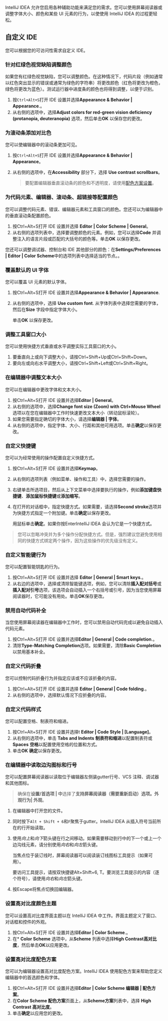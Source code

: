 IntelliJ IDEA 允许您启用各种辅助功能来满足您的需求。您可以使用屏幕阅读器或调整字体大小、颜色和某些 UI 元素的行为，以使使用 IntelliJ IDEA 的过程更轻松。

## 自定义 IDE﻿

您可以根据您的可访问性需求自定义 IDE。

### 针对红绿色视觉缺陷调整颜色﻿

如果您有红绿色视觉缺陷，您可以调整颜色。在这种情况下，代码片段（例如通常以红色突出显示的错误或通常为绿色的字符串）将更改颜色（红色将更改为橙色，绿色将更改为蓝色）。测试运行器中进度条的颜色也将得到调整，以便于识别。

1. 按`Ctrl+Alt+S`打开 IDE 设置并选择**Appearance & Behavior | Appearance**.。
2. 从右侧的选项中，选择**Adjust colors for red-green vision deficiency (protanopia, deuteranopia)** 选项，然后单击**OK** 以保存您的更改。

### 为滚动条添加对比色﻿

您可以使编辑器中的滚动条更加可见。

1. 按`Ctrl+Alt+S`打开 IDE 设置并选择**Appearance & Behavior | Appearance**。

2. 从右侧的选项中，在**Accessibility** 部分下，选择 **Use contrast scrollbars**。

   > 要配置编辑器垂直滚动条的颜色和不透明度，请使用[配色方案设置](https://www.jetbrains.com/help/idea/2021.1/accessibility.html#color_config)。

### 为代码元素、编辑器、滚动条、超链接等配置颜色﻿

您可以调整代码元素、错误、编辑器元素和工具窗口的颜色。您还可以为编辑器中的垂直滚动条配置颜色。

1. 按Ctrl+Alt+S打开 IDE 设置并选择 **Editor | Color Scheme | General**。
2. 从右侧的选项列表中，选择要调整颜色的元素。例如，您可以选择**Code** 并调整注入的语言片段或匹配的大括号的颜色等。单击**OK** 以保存更改。

您还可以调整调试器、控制台和 IDE 其他部分的颜色：在**Settings/Preferences | Editor | Color Scheme**中的选项列表中选择适当的节点。。

### 覆盖默认的 UI 字体﻿

您可以覆盖 UI 元素的默认字体。

1. 按Ctrl+Alt+S打开 IDE 设置并选择**Appearance & Behavior | Appearance**.

2. 从右侧的选项中，选择 **Use custom font**. 从字体列表中选择您需要的字体，然后在**Size** 字段中指定字体大小。

   单击**OK** 以保存更改。

### 调整工具窗口大小﻿

您可以使用快捷方式垂直或水平调整实际工具窗口的大小。

1. 要垂直向上或向下调整大小，请按Ctrl+Shift+Up或Ctrl+Shift+Down。
2. 要向左或向右水平调整大小，请按Ctrl+Shift+Left或Ctrl+Shift+Right。

### 在编辑器中调整文本大小﻿

您可以在编辑器中更改字体和文本大小。

1. 按Ctrl+Alt+S打开 IDE 设置并选择**Editor | General**。
2. 从右侧的选项中，选择**Change font size (Zoom) with Ctrl+Mouse Wheel** 选项以在您在编辑器中工作时快速更改文本大小（转动鼠标滚轮）。
3. 如果您需要指定确切的字体大小，请选择**编辑器 | 字体**。
4. 从右侧的选项中，指定字体、大小、行距和其他可用选项。单击**确定**以保存更改。

### 自定义快捷键﻿

您可以为经常使用的操作配置自定义快捷方式。

1. 按Ctrl+Alt+S打开 IDE 设置并选择**Keymap**。

2. 从右侧的选项列表（例如菜单、操作和工具）中，选择您需要的操作。

3. 右键单击所选项目，然后从上下文菜单中选择要执行的操作，例如**添加键盘快捷键**、**添加鼠标快捷键**或**添加缩写**。

4. 在打开的对话框中，指定快捷方式。如果需要，请选择**Second stroke**选项并为快捷方式指定一个附加键。单击**确定**以保存更改。

   用鼠标单击**确定**。如果你按EnterIntelliJ IDEA 会认为它是一个快捷方式。

> 您可以忽略冲突并为多个操作分配快捷方式。但是，强烈建议您避免使用相同的快捷方式绑定两个操作，因为这些操作的优先级没有定义。

### 自定义智能键行为﻿

您可以配置智能钥匙的行为。

1. 按Ctrl+Alt+S打开 IDE 设置并选择 **Editor | General | Smart keys**.。
2. 从右边的选项中，选择或清除智能键选项，例如，您可以清除**插入配对括号**或**插入配对引号**选项，该选项会自动插入一个右括号或引号，因为当您使用屏幕阅读器时，它可能没有用处。单击**OK**保存更改。

### 禁用自动代码补全﻿

当您使用屏幕阅读器在编辑器中工作时，您可以禁用自动代码完成以避免自动插入代码元素。

1. 按Ctrl+Alt+S打开 IDE 设置并选择**Editor | General | Code completion**.。
2. 清除**Type-Matching Completion**选项。如果需要，清除**Basic Completion**以禁用基本补全。

### 自定义代码折叠﻿

您可以控制代码折叠行为并指定应该或不应该折叠的内容。

1. 按Ctrl+Alt+S打开 IDE 设置并选择 **Editor | General | Code folding**.。
2. 从右侧的选项中，选择默认情况下应折叠的内容。

### 自定义代码样式﻿

您可以配置空格、制表符和缩进。

1. 按Ctrl+Alt+S打开 IDE 设置并选择t **Editor | Code Style | [Language]**。
2. 从右侧的选项中，单击 **Tabs and Indents**  **制表符和缩进**以配置制表符或**Spaces**  **空格**以配置使用空格的位置和方式。
3. 单击**OK**  **确定**以保存更改。

### 在编辑器中读取边沟图标和行号﻿

您可以配置屏幕阅读器以读取位于编辑器左侧装gutter行号、VCS 注释、调试器和其他图标。

> 确保在**设置/首选项 | 中**选择了**支持屏幕阅读器（需要重新启动）**选项**。外观行为| 外观**。

1. 在编辑器中打开您的文件。

2. 同时按下`Alt + Shift + 6`和`F`聚焦于gutter。IntelliJ IDEA 从插入符号当前所在的行开始读取。

3. 使用*向上*和*向下*箭头键在行之间移动。如果需要移动到行中的下一个或上一个边沟线元素，请分别使用*向右*和*向左*箭头键。

   当焦点位于装订线时，屏幕阅读器可以阅读装订线图标工具提示（如果可用）。

   要访问工具提示，请按双快捷键Alt+Shift+6, T。要浏览工具提示的内容（逐个符号），请使用*向右*和*向左*箭头键。

4. 按Escape将焦点切换回编辑器。

### 设置高对比度颜色主题﻿

您可以设置高对比度界面主题以在 IntelliJ IDEA 中工作。界面主题定义了窗口、对话框和控件的外观。

1. 按Ctrl+Alt+S打开 IDE 设置并选择**Editor | Color Scheme**.。
2. 在* **Color Scheme** 选项中，从**Scheme** 列表中选择**High Contrast高对比度**，然后单击**OK**以应用更改。

### 设置高对比度配色方案﻿

您可以为编辑器设置高对比度配色方案。IntelliJ IDEA 使用配色方案来帮助您定义编辑器中的首选颜色和字体。

1. 按Ctrl+Alt+S打开 IDE 设置并选择**Editor | Color Scheme 编辑器 | 配色方案**。
2. 在**Color Scheme 配色方案**页面上，从**Scheme方案**列表中，选择 **High Contrast 高对比度**。
3. 单击**确定**以应用您的更改。

